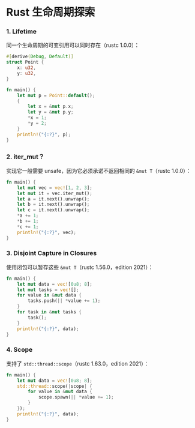 # Rust 生命周期探索

### 1. Lifetime

同一个生命周期的可变引用可以同时存在（rustc 1.0.0）：

```rust
#[derive(Debug, Default)]
struct Point {
    x: u32,
    y: u32,
}

fn main() {
    let mut p = Point::default();
    {
        let x = &mut p.x;
        let y = &mut p.y;
        *x = 1;
        *y = 2;
    }
    println!("{:?}", p);
}
```

### 2. iter_mut？

实现它一般需要 unsafe，因为它必须承诺不返回相同的 `&mut T`（rustc 1.0.0）：

```rust
fn main() {
    let mut vec = vec![1, 2, 3];
    let mut it = vec.iter_mut();
    let a = it.next().unwrap();
    let b = it.next().unwrap();
    let c = it.next().unwrap();
    *a += 1;
    *b += 1;
    *c += 1;
    println!("{:?}", vec);
}
```

### 3. Disjoint Capture in Closures

使用闭包可以暂存这些 `&mut T`（rustc 1.56.0，edition 2021）：

```rust
fn main() {
    let mut data = vec![0u8; 8];
    let mut tasks = vec![];
    for value in &mut data {
        tasks.push(|| *value += 1);
    }
    for task in &mut tasks {
        task();
    }
    println!("{:?}", data);
}
```

### 4. Scope

支持了 `std::thread::scope`（rustc 1.63.0，edition 2021）：

```rust
fn main() {
    let mut data = vec![0u8; 8];
    std::thread::scope(|scope| {
        for value in &mut data {
            scope.spawn(|| *value += 1);
        }
    });
    println!("{:?}", data);
}
```

